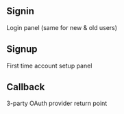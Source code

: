 ## Signin
Login panel (same for new & old users)

## Signup
First time account setup panel

## Callback
3-party OAuth provider return point
